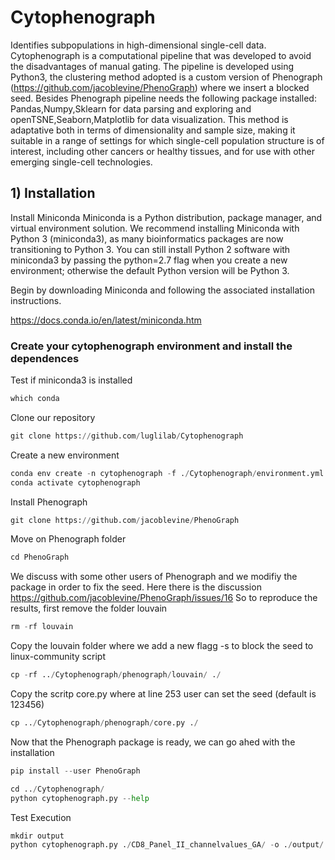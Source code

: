 # Cytophenograph

Identifies subpopulations in high-dimensional single-cell data. Cytophenograph is a computational pipeline that was developed to avoid the disadvantages of manual gating. The pipeline is developed using Python3, the clustering method adopted is a custom version of Phenograph (https://github.com/jacoblevine/PhenoGraph) where we insert a blocked seed. Besides Phenograph pipeline needs the following package installed: Pandas,Numpy,Sklearn for data parsing and exploring and openTSNE,Seaborn,Matplotlib for data visualization. This method is adaptative both in terms of dimensionality and sample size, making it suitable in a range of settings for which single-cell population structure is of interest, including other cancers or healthy tissues, and for use with other emerging single-cell technologies.

## 1) Installation 

Install Miniconda
Miniconda is a Python distribution, package manager, and virtual environment solution. We recommend installing Miniconda with Python 3 (miniconda3), as many bioinformatics packages are now transitioning to Python 3. You can still install Python 2 software with miniconda3 by passing the python=2.7 flag when you create a new environment; otherwise the default Python version will be Python 3.

Begin by downloading Miniconda and following the associated installation instructions.

https://docs.conda.io/en/latest/miniconda.htm

### Create your cytophenograph environment and install the dependences

Test if miniconda3 is installed


```python
which conda
```

Clone our repository


```python
git clone https://github.com/luglilab/Cytophenograph
```

Create a new environment


```python
conda env create -n cytophenograph -f ./Cytophenograph/environment.yml 
conda activate cytophenograph
```

Install Phenograph


```python
git clone https://github.com/jacoblevine/PhenoGraph 
```

Move on Phenograph folder


```python
cd PhenoGraph 
```

We discuss with some other users of Phenograph and we modifiy the package in order to fix the seed. Here there is the discussion https://github.com/jacoblevine/PhenoGraph/issues/16 
So to reproduce the results, first remove the folder louvain


```python
rm -rf louvain
```

Copy the louvain folder where we add a new flagg -s to block the seed to linux-community script


```python
cp -rf ../Cytophenograph/phenograph/louvain/ ./
```

Copy the scritp core.py where at line 253 user can set the seed (default is 123456)


```python
cp ../Cytophenograph/phenograph/core.py ./
```

Now that the Phenograph package is ready, we can go ahed with the installation


```python
pip install --user PhenoGraph
```


```python
cd ../Cytophenograph/
python cytophenograph.py --help
```
Test Execution 
```python
mkdir output
python cytophenograph.py ./CD8_Panel_II_channelvalues_GA/ -o ./output/ -k 300 -m ./marker.txt -n TestCytophenograph -t 10
```
